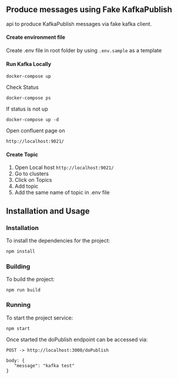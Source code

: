 ## Produce messages using Fake KafkaPublish

api to produce KafkaPublish messages via fake kafka client.

#### Create environment file

Create .env file in root folder by using `.env.sample` as a template

#### Run Kafka Locally

```
docker-compose up
```

Check Status

```
docker-compose ps
 ```

If status is not up

```
docker-compose up -d
```

Open confluent page on 

```
http://localhost:9021/
```

#### Create Topic

1. Open Local host `http://localhost:9021/`
2. Go to clusters
3. Click on Topics
4. Add topic
5. Add the same name of topic in .env file

## Installation and Usage

### Installation

To install the dependencies for the project:

```j
npm install
```

### Building

To build the project:

```
npm run build
```

### Running

To start the project service:

```
npm start
```

Once started the doPublish endpoint can be accessed via:

```
POST -> http://localhost:3000/doPublish

body: {
   "message": "kafka test"
}

```

